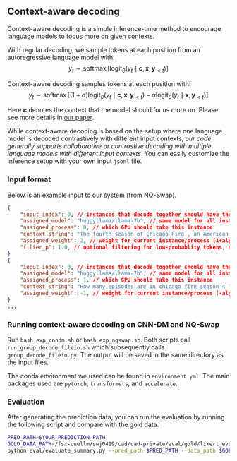 ## Context-aware decoding
Context-aware decoding is a simple inference-time method to encourage language models to focus more on given contexts. 

With regular decoding, we sample tokens at each position from an autoregressive language model with: 
$$y_t \sim \operatorname{softmax}[\operatorname{logit}_\theta(y_t \mid \boldsymbol{c}, \boldsymbol{x}, \boldsymbol{y}_{<t})]$$

Context-aware decoding samples tokens at each position with: 
$$y_t \sim \operatorname{softmax}[(1+\alpha) \operatorname{logit}_\theta(y_t \mid \boldsymbol{c}, \boldsymbol{x}, \boldsymbol{y}_{<t}) - \alpha \operatorname{logit}_\theta(y_t \mid \boldsymbol{x}, \boldsymbol{y}_{<t})]$$

Here $\boldsymbol{c}$ denotes the context that the model should focus more on. Please see more details in [our paper](https://arxiv.org/abs/2305.14739).

While context-aware decoding is based on the setup where one language model is decoded contrastively with different input contexts, *our code generally supports collaborative or contrastive decoding with multiple language models with different input contexts*. You can easily customize the inference setup with your own input `jsonl` file. 

### Input format
Below is an example input to our system (from NQ-Swap). 
```json
{
    "input_index": 0, // instances that decode together should have the same input_index
    "assigned_model": "huggyllama/llama-7b", // same model for all instances in context-aware decoding, but can use different models here, e.g., DExperts, contrastive decoding, proxy tuning, etc.
    "assigned_process": 0, // which GPU should take this instance
    "context_string": "The fourth season of Chicago Fire , an American drama television series with executive producer Dick Wolf , and producers Derek Haas , Michael Brandt , and Matt Olmstead , was ordered on February 5 , 2015 , by NBC , and premiered on October 13 , 2015 and concluded on May 17 , 2016 . The season contained 1078 episodes . How many episodes are in chicago fire season 4 ?", // the context-aware input
    "assigned_weight": 2, // weight for current instance/process (1+alpha, weights should add up to 1 by default, but can also incorporate sampling temperature if needed)
    "filter_p": 1.0, // optional filtering for low-probablity tokens, disabled by default
}
{
    "input_index": 0, // instances that decode together should have the same input_index
    "assigned_model": "huggyllama/llama-7b", // same model for all instances in context-aware decoding, but can use different models here, e.g., DExperts, contrastive decoding, proxy tuning, etc.
    "assigned_process": 1, // which GPU should take this instance
    "context_string": "How many episodes are in chicago fire season 4 ?", // the context-unaware input
    "assigned_weight": -1, // weight for current instance/process (-alpha, weights should add up to 1 by default, but can also incorporate sampling temperature if needed)
}
...
```

### Running context-aware decoding on CNN-DM and NQ-Swap
Run `bash exp_cnndm.sh` or `bash exp_nqswap.sh`. Both scripts call `run_group_decode_fileio.sh` which subsequently calls `group_decode_fileio.py`. The output will be saved in the same directory as the input files. 

The conda environment we used can be found in `environment.yml`. The main packages used are `pytorch`, `transformers`, and `accelerate`. 

### Evaluation
After generating the prediction data, you can run the evaluation by running the following script and compare with the gold data.  
```bash
PRED_PATH=$YOUR_PREDICTION_PATH
GOLD_DATA_PATH=/fsx-onellm/swj0419/cad/cad-private/eval/gold/likert_evaluation_results.json
python eval/evaluate_summary.py --pred_path $PRED_PATH --data_path $GOLD_DATA_PATH
```

